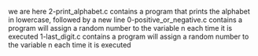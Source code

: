 we are here
2-print_alphabet.c contains  a program that prints the alphabet in lowercase, followed by a new line
0-positive_or_negative.c contains a program will assign a random number to the variable n each time it is executed
1-last_digit.c contains a program will assign a random number to the variable n each time it is executed
